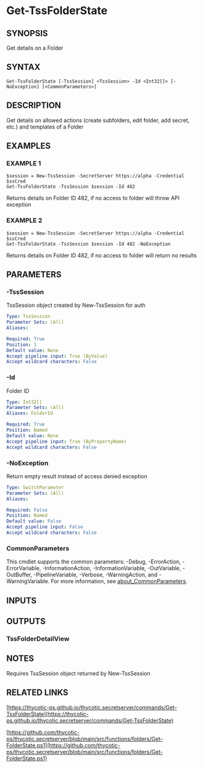 # Get-TssFolderState

## SYNOPSIS
Get details on a Folder

## SYNTAX

```
Get-TssFolderState [-TssSession] <TssSession> -Id <Int32[]> [-NoException] [<CommonParameters>]
```

## DESCRIPTION
Get details on allowed actions (create subfolders, edit folder, add secret, etc.) and templates of a Folder

## EXAMPLES

### EXAMPLE 1
```
$session = New-TssSession -SecretServer https://alpha -Credential $ssCred
Get-TssFolderState -TssSession $session -Id 482
```

Returns details on Folder ID 482, if no access to folder will throw API exception

### EXAMPLE 2
```
$session = New-TssSession -SecretServer https://alpha -Credential $ssCred
Get-TssFolderState -TssSession $session -Id 482 -NoException
```

Returns details on Folder ID 482, if no access to folder will return no results

## PARAMETERS

### -TssSession
TssSession object created by New-TssSession for auth

```yaml
Type: TssSession
Parameter Sets: (All)
Aliases:

Required: True
Position: 1
Default value: None
Accept pipeline input: True (ByValue)
Accept wildcard characters: False
```

### -Id
Folder ID

```yaml
Type: Int32[]
Parameter Sets: (All)
Aliases: FolderId

Required: True
Position: Named
Default value: None
Accept pipeline input: True (ByPropertyName)
Accept wildcard characters: False
```

### -NoException
Return empty result instead of access denied exception

```yaml
Type: SwitchParameter
Parameter Sets: (All)
Aliases:

Required: False
Position: Named
Default value: False
Accept pipeline input: False
Accept wildcard characters: False
```

### CommonParameters
This cmdlet supports the common parameters: -Debug, -ErrorAction, -ErrorVariable, -InformationAction, -InformationVariable, -OutVariable, -OutBuffer, -PipelineVariable, -Verbose, -WarningAction, and -WarningVariable. For more information, see [about_CommonParameters](http://go.microsoft.com/fwlink/?LinkID=113216).

## INPUTS

## OUTPUTS

### TssFolderDetailView
## NOTES
Requires TssSession object returned by New-TssSession

## RELATED LINKS

[https://thycotic-ps.github.io/thycotic.secretserver/commands/Get-TssFolderState](https://thycotic-ps.github.io/thycotic.secretserver/commands/Get-TssFolderState)

[https://github.com/thycotic-ps/thycotic.secretserver/blob/main/src/functions/folders/Get-FolderState.ps1](https://github.com/thycotic-ps/thycotic.secretserver/blob/main/src/functions/folders/Get-FolderState.ps1)

